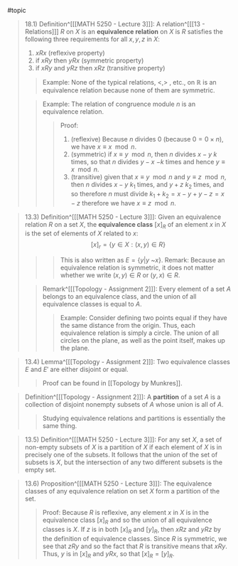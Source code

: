 #topic 
>18.1) Definition^[[[MATH 5250 - Lecture 3]]]: A relation^[[[13 - Relations]]] $R$ on $X$ is an **equivalence relation** on $X$ is $R$ satisfies the following three requirements for all $x,y,z$ in $X$:
>1. $xRx$ (reflexive property)
>2. if $xRy$ then $yRx$ (symmetric property)
>3. if $xRy$ and $yRz$ then $xRz$ (transitive property)
>>Example: None of the typical relations, $<,>$ , etc., on $\mathbb{R}$ is an equivalence relation because none of them are symmetric.
>
>>Example: The relation of congruence module $n$ is an equivalence relation. 
>>>Proof: 
>>>1. (reflexive) Because $n$ divides 0 (because $0= 0 \times n$), we have $x \equiv x \mod n$. 
>>>2. (symmetric) if $x \equiv y \mod n$, then $n$ divides $x-y$ $k$ times, so that $n$ divides $y-x$ $-k$ times and hence $y \equiv x \mod n$.
>>>3. (transitive) given that $x \equiv y \mod n$ and $y \equiv z \mod n$, then $n$ divides $x-y$ $k_1$ times, and $y+z$ $k_2$ times, and so therefore $n$ must divide $k_1 + k_2 = x - y + y - z = x - z$ therefore we have $x \equiv z \mod n$.

>13.3) Definition^[[[MATH 5250 - Lecture 3]]]: Given an equivalence relation $R$ on a set $X$, the **equivalence class** $[x]_R$ of an element $x$ in $X$ is the set of elements of $X$ related to $x$: $$[x]_r = \{y \in X: (x,y) \in R\}$$
>>>This is also written as $E = \{y|y$ ~$x\}$. 
>>Remark: Because an equivalence relation is symmetric, it does not matter whether we write $(x,y) \in R$ or $(y,x) \in R$. 
>
>>Remark^[[[Topology - Assignment 2]]]: Every element of a set $A$ belongs to an equivalence class, and the union of all equivalence classes is equal to $A$.
>>>Example: Consider defining two points equal if they have the same distance from the origin. Thus, each equivalence relation is simply a circle. The union of all circles on the plane, as well as the point itself, makes up the plane. 

>13.4) Lemma^[[[Topology - Assignment 2]]]: Two equivalence classes $E$ and $E'$ are either disjoint or equal.
>>Proof can be found in [[Topology by Munkres]].

>Definition^[[[Topology - Assignment 2]]]: A **partition** of a set $A$ is a collection of disjoint nonempty subsets of $A$ whose union is all of $A$.
>>Studying equivalence relations and partitions is essentially the same thing. 

>13.5) Definition^[[[MATH 5250 - Lecture 3]]]: For any set $X$, a set of non-empty subsets of $X$ is a partition of $X$ if each element of $X$ is in precisely one of the subsets. It follows that the union of the set of subsets is $X$, but the intersection of any two different subsets is the empty set.

>13.6) Proposition^[[[MATH 5250 - Lecture 3]]]: The equivalence classes of any equivalence relation on  set $X$ form a partition of the set.
>>Proof: Because $R$ is reflexive, any element $x$ in $X$ is in the equivalence class $[x]_R$ and so the union of all equivalence classes is $X$. If $z$ is in both $[x]_R$ and $[y]_R$, then $xRz$ and $yRz$ by the definition of equivalence classes. Since $R$ is symmetric, we see that $zRy$ and so the fact that $R$ is transitive means that $xRy$. Thus, $y$ is in $[x]_R$ and $yRx$, so that $[x]_R = [y]_R$. 